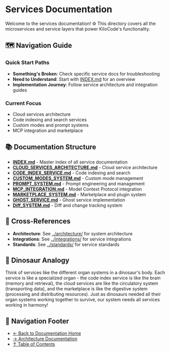 # Services Documentation

Welcome to the services documentation! ⚙️ This directory covers all the microservices and service layers that power KiloCode's functionality.

## 🗺️ Navigation Guide

### Quick Start Paths

- **Something's Broken**: Check specific service docs for troubleshooting
- **Need to Understand**: Start with [INDEX.md](INDEX.md) for an overview
- **Implementation Journey**: Follow service architecture and integration guides

### Current Focus

- Cloud services architecture
- Code indexing and search services
- Custom modes and prompt systems
- MCP integration and marketplace

## 📚 Documentation Structure

- **[INDEX.md](INDEX.md)** - Master index of all service documentation
- **[CLOUD_SERVICES_ARCHITECTURE.md](CLOUD_SERVICES_ARCHITECTURE.md)** - Cloud service architecture
- **[CODE_INDEX_SERVICE.md](CODE_INDEX_SERVICE.md)** - Code indexing and search
- **[CUSTOM_MODES_SYSTEM.md](CUSTOM_MODES_SYSTEM.md)** - Custom mode management
- **[PROMPT_SYSTEM.md](PROMPT_SYSTEM.md)** - Prompt engineering and management
- **[MCP_INTEGRATION.md](MCP_INTEGRATION.md)** - Model Context Protocol integration
- **[MARKETPLACE_SYSTEM.md](MARKETPLACE_SYSTEM.md)** - Marketplace and plugin system
- **[GHOST_SERVICE.md](GHOST_SERVICE.md)** - Ghost service implementation
- **[Diff_SYSTEM.md](Diff_SYSTEM.md)** - Diff and change tracking system

## 🔗 Cross-References

- **Architecture**: See [../architecture/](../architecture/) for system architecture
- **Integrations**: See [../integrations/](../integrations/) for service integrations
- **Standards**: See [../standards/](../standards/) for service standards

## 🦕 Dinosaur Analogy

Think of services like the different organ systems in a dinosaur's body. Each service is like a specialized organ - the code index service is like the brain (memory and retrieval), the cloud services are like the circulatory system (transporting data), and the marketplace is like the digestive system (processing and distributing resources). Just as dinosaurs needed all their organ systems working together to survive, our system needs all services working in harmony!

## 🧭 Navigation Footer

- [← Back to Documentation Home](../INDEX.md)
- [→ Architecture Documentation](../architecture/README.md)
- [↑ Table of Contents](../INDEX.md)
